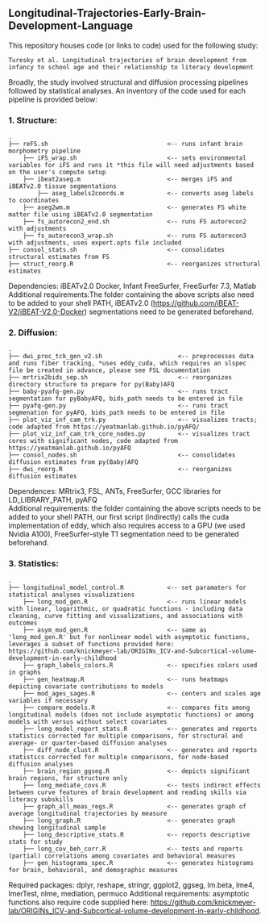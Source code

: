 ## Longitudinal-Trajectories-Early-Brain-Development-Language

This repository houses code (or links to code) used for the following study:

    Turesky et al. Longitudinal trajectories of brain development from infancy to school age and their relationship to literacy development

Broadly, the study involved structural and diffusion processing pipelines followed by statistical analyses. An inventory of the code used for each pipeline is provided below:

### 1. Structure:

    .
    ├── reFS.sh                                 <-- runs infant brain morphometry pipeline
        ├── iFS_wrap.sh                         <-- sets environmental variables for iFS and runs it *this file will need adjustments based on the user's compute setup
        ├── ibeat2aseg.m                        <-- merges iFS and iBEATv2.0 tissue segmentations
            ├── aseg_labels2coords.m            <-- converts aseg labels to coordinates
        ├── aseg2wm.m                           <-- generates FS white matter file using iBEATv2.0 segmentation
        ├── fs_autorecon2_end.sh                <-- runs FS autorecon2 with adjustments
        ├── fs_autorecon3_wrap.sh               <-- runs FS autorecon3 with adjustments, uses expert.opts file included
    ├── consol_stats.sh                         <-- consolidates structural estimates from FS 
    ├── struct_reorg.R                          <-- reorganizes structural estimates

Dependencies: iBEATv2.0 Docker, Infant FreeSurfer, FreeSurfer 7.3, Matlab  
Additional requirements:The folder containing the above scripts also need to be added to your shell PATH, iBEATv2.0 (https://github.com/iBEAT-V2/iBEAT-V2.0-Docker) segmentations need to be generated beforehand.  


### 2. Diffusion:

    .
    ├── dwi_proc_tck_gen_v2.sh                     <-- preprocesses data and runs fiber tracking, *uses eddy_cuda, which requires an slspec file be created in advance, please see FSL documentation
    ├── mrtrix2bids_sep.sh                         <-- reorganizes directory structure to prepare for py(Baby)AFQ
    ├── baby-pyafq-gen.py                          <-- runs tract segmentation for pyBabyAFQ, bids_path needs to be entered in file
    ├── pyafq-gen.py                               <-- runs tract segmenation for pyAFQ, bids_path needs to be entered in file
    ├── plot_viz_inf_cam_trk.py                    <-- visualizes tracts; code adapted from https://yeatmanlab.github.io/pyAFQ/
    ├── plot_viz_inf_cam_trk_core_nodes.py         <-- visualizes tract cores with significant nodes, code adapted from https://yeatmanlab.github.io/pyAFQ
    ├── consol_nodes.sh                            <-- consolidates diffusion estimates from py(Baby)AFQ
    ├── dwi_reorg.R                                <-- reorganizes diffusion estimates

Dependences: MRtrix3, FSL, ANTs, FreeSurfer, GCC libraries for LD_LIBRARY_PATH, pyAFQ  
Additional requirements: the folder containing the above scripts needs to be added to your shell PATH, our first script (indirectly) calls the cuda implementation of eddy, which also requires access to a GPU (we used Nvidia A100), FreeSurfer-style T1 segmentation need to be generated beforehand.


### 3. Statistics:

    .
    ├── longitudinal_model_control.R            <-- set paramaters for statistical analyses visualizations
        ├── long_mod_gen.R                      <-- runs linear models with linear, logarithmic, or quadratic functions - including data cleaning, curve fitting and visualizations, and associations with outcomes
        ├── asym_mod_gen.R                      <-- same as 'long_mod_gen.R' but for nonlinear model with asymptotic functions, leverages a subset of functions provided here: https://github.com/knickmeyer-lab/ORIGINs_ICV-and-Subcortical-volume-development-in-early-childhood
        ├── graph_labels_colors.R               <-- specifies colors used in graphs
        ├── gen_heatmap.R                       <-- runs heatmaps depicting covariate contributions to models
        ├── mod_ages_sages.R                    <-- centers and scales age variables if necessary 
        ├── compare_models.R                    <-- compares fits among longitudinal models (does not include asymptotic functions) or among models with versus without select covariates
        ├── long_model_report_stats.R           <-- generates and reports statistics corrected for multiple comparisons, for structural and average- or quarter-based diffusion analyses
        ├── diff_node_clust.R                   <-- generates and reports statistics corrected for multiple comparisons, for node-based diffusion analyses
        ├── brain_region_ggseg.R                <-- depicts significant brain regions, for structure only
        ├── long_mediate_covs.R                 <-- tests indirect effects between curve features of brain development and reading skills via literacy subskills
        ├── graph_all_meas_regs.R               <-- generates graph of average longitudinal trajectories by measure
        ├── long_graph.R                        <-- generates graph showing longitudinal sample
        ├── long_descriptive_stats.R            <-- reports descriptive stats for study
        ├── long_cov_beh_corr.R                 <-- tests and reports (partial) correlations among covariates and behavioral measures
        ├── gen_histograms_spec.R               <-- generates histograms for brain, behavioral, and demographic measures


Required packages: dplyr, reshape, stringr, ggplot2, ggseg, lm.beta, lme4, lmerTest, nlme, mediation, permuco
Additional requirements: asymptotic functions also require code supplied here: https://github.com/knickmeyer-lab/ORIGINs_ICV-and-Subcortical-volume-development-in-early-childhood.

